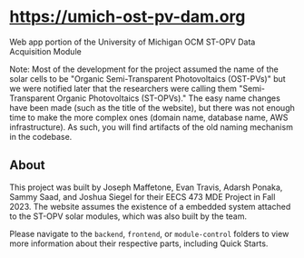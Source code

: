 # https://umich-ost-pv-dam.org

Web app portion of the University of Michigan OCM ST-OPV Data Acquisition Module

Note: Most of the development for the project assumed the name of the solar cells to be "Organic Semi-Transparent Photovoltaics (OST-PVs)" but we were notified later that the researchers were calling them "Semi-Transparent Organic Photovoltaics (ST-OPVs)." The easy name changes have been made (such as the title of the website), but there was not enough time to make the more complex ones (domain name, database name, AWS infrastructure). As such, you will find artifacts of the old naming mechanism in the codebase.

## About

This project was built by Joseph Maffetone, Evan Travis, Adarsh Ponaka, Sammy Saad, and Joshua Siegel for their EECS 473 MDE Project in Fall 2023. The website assumes the existence of a embedded system attached to the ST-OPV solar modules, which was also built by the team.

Please navigate to the `backend`, `frontend`, or `module-control` folders to view more information about their respective parts, including Quick Starts.
